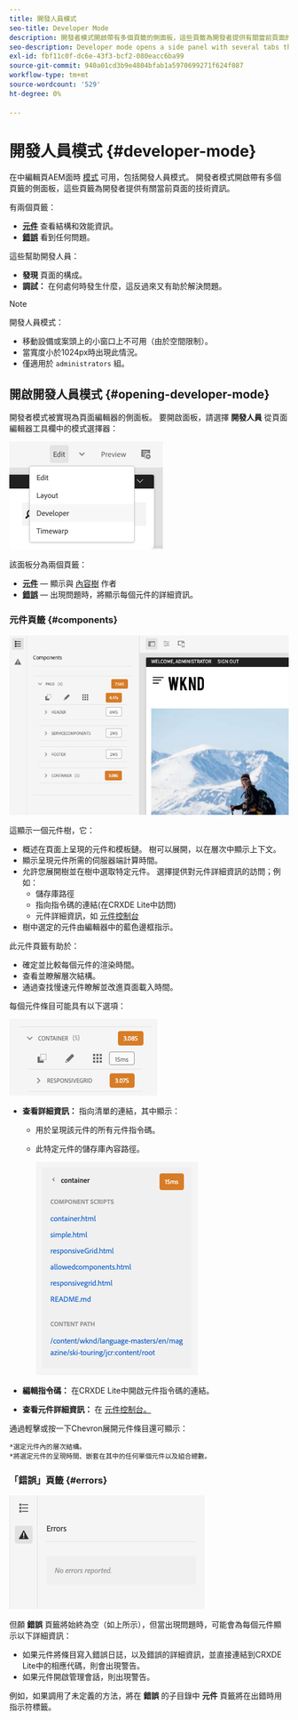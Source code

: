 ```yaml
---
title: 開發人員模式
seo-title: Developer Mode
description: 開發者模式開啟帶有多個頁籤的側面板，這些頁籤為開發者提供有關當前頁面的資訊
seo-description: Developer mode opens a side panel with several tabs that provide a developer with information about the current page
exl-id: fbf11c0f-dc6e-43f3-bcf2-080eacc6ba99
source-git-commit: 940a01cd3b9e4804bfab1a5970699271f624f087
workflow-type: tm+mt
source-wordcount: '529'
ht-degree: 0%

---
```


# 開發人員模式 {#developer-mode}

在中編輯頁AEM面時 [模式](/help/sites-cloud/authoring/fundamentals/environment-tools.md#page-modes) 可用，包括開發人員模式。 開發者模式開啟帶有多個頁籤的側面板，這些頁籤為開發者提供有關當前頁面的技術資訊。

有兩個頁籤：

* **[元件](#components)** 查看結構和效能資訊。
* **[錯誤](#errors)** 看到任何問題。

這些幫助開發人員：

* **發現** 頁面的構成。
* **調試：** 在何處何時發生什麼，這反過來又有助於解決問題。

>[!NOTE]
>
>開發人員模式：
>
>* 移動設備或案頭上的小窗口上不可用（由於空間限制）。
>  * 當寬度小於1024px時出現此情況。
>* 僅適用於 `administrators` 組。


## 開啟開發人員模式 {#opening-developer-mode}

開發者模式被實現為頁面編輯器的側面板。 要開啟面板，請選擇 **開發人員** 從頁面編輯器工具欄中的模式選擇器：

![開啟顯影模式](assets/developer-mode.png)

該面板分為兩個頁籤：

* **[元件](#components)**  — 顯示與 [內容樹](/help/sites-cloud/authoring/fundamentals/environment-tools.md#content-tree) 作者
* **[錯誤](#errors)**  — 出現問題時，將顯示每個元件的詳細資訊。

### 元件頁籤 {#components}

![「元件」頁籤](assets/developer-mode-components-tab.png)

這顯示一個元件樹，它：

* 概述在頁面上呈現的元件和模板鏈。 樹可以展開，以在層次中顯示上下文。
* 顯示呈現元件所需的伺服器端計算時間。
* 允許您展開樹並在樹中選取特定元件。 選擇提供對元件詳細資訊的訪問；例如：
   * 儲存庫路徑
   * 指向指令碼的連結(在CRXDE Lite中訪問)
   * 元件詳細資訊，如 [元件控制台](/help/sites-cloud/authoring/features/components-console.md)
* 樹中選定的元件由編輯器中的藍色邊框指示。

此元件頁籤有助於：

* 確定並比較每個元件的渲染時間。
* 查看並瞭解層次結構。
* 通過查找慢速元件瞭解並改進頁面載入時間。

每個元件條目可能具有以下選項：

![開發者模式元件示例](assets/developer-mode-component-example.png)

* **查看詳細資訊：** 指向清單的連結，其中顯示：
   * 用於呈現該元件的所有元件指令碼。
   * 此特定元件的儲存庫內容路徑。

      ![檢視詳情](assets/developer-mode-view-details.png)

* **編輯指令碼：** 在CRXDE Lite中開啟元件指令碼的連結。

* **查看元件詳細資訊：** 在 [元件控制台。](/help/sites-cloud/authoring/features/components-console.md)

通過輕擊或按一下Chevron展開元件條目還可顯示：

    *選定元件內的層次結構。
    *將選定元件的呈現時間、嵌套在其中的任何單個元件以及組合總數。

### 「錯誤」頁籤 {#errors}

![錯誤頁籤](assets/developer-mode-errors-tab.png)

但願 **錯誤** 頁籤將始終為空（如上所示），但當出現問題時，可能會為每個元件顯示以下詳細資訊：

* 如果元件將條目寫入錯誤日誌，以及錯誤的詳細資訊，並直接連結到CRXDE Lite中的相應代碼，則會出現警告。
* 如果元件開啟管理會話，則出現警告。

例如，如果調用了未定義的方法，將在 **錯誤** 的子目錄中 **元件** 頁籤將在出錯時用指示符標籤。
